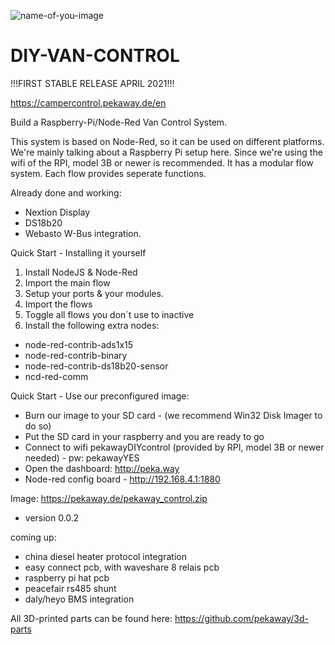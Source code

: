 
![name-of-you-image](https://github.com/KarlPekaway/DIY-VAN-CONTROL/blob/main/Illustrationen_Case_Schatten_Zeichenfl%C3%A4che%201%20Kopie%203.jpg?raw=true)




# DIY-VAN-CONTROL

!!!FIRST STABLE RELEASE APRIL 2021!!!

https://campercontrol.pekaway.de/en



Build a Raspberry-Pi/Node-Red Van Control System.


This system is based on Node-Red, so it can be used on different platforms. 
We're mainly talking about a Raspberry Pi  setup here. Since we're using the wifi of the RPI, model 3B or newer is recommended.
It has a modular flow system. Each flow provides seperate functions. 

Already done and working: 
- Nextion Display
- DS18b20
- Webasto W-Bus integration. 


Quick Start - Installing it yourself
1. Install NodeJS & Node-Red
2. Import the main flow
3. Setup your ports & your modules.
4. Import the flows
5. Toggle all flows you don´t use to inactive
6. Install the following extra nodes:
  - node-red-contrib-ads1x15
  - node-red-contrib-binary
  - node-red-contrib-ds18b20-sensor
  - ncd-red-comm 
  
  
  
  
Quick Start - Use our preconfigured image: 
- Burn our image to your SD card - (we recommend Win32 Disk Imager to do so)
- Put the SD card in your raspberry and you are ready to go
- Connect to wifi pekawayDIYcontrol (provided by RPI, model 3B or newer needed) - pw: pekawayYES
- Open the dashboard: http://peka.way
- Node-red config board - http://192.168.4.1:1880

Image: https://pekaway.de/pekaway_control.zip
- version 0.0.2



coming up: 
- china diesel heater protocol integration
- easy connect pcb, with waveshare 8 relais pcb
- raspberry pi hat pcb
- peacefair rs485 shunt
- daly/heyo BMS integration



All 3D-printed parts can be found here:
https://github.com/pekaway/3d-parts
